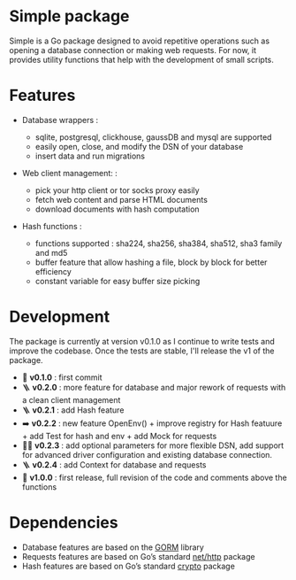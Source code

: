 # Simple package

Simple is a Go package designed to avoid repetitive operations such as opening a database connection or making web requests.
For now, it provides utility functions that help with the development of small scripts.

# Features

- Database wrappers :
    - sqlite, postgresql, clickhouse, gaussDB and mysql are supported
    - easily open, close, and modify the DSN of your database
    - insert data and run migrations

- Web client management: :
    - pick your http client or tor socks proxy easily
    - fetch web content and parse HTML documents
    - download documents with hash computation

- Hash functions :
    - functions supported : sha224, sha256, sha384, sha512, sha3 family and md5
    - buffer feature that allow hashing a file, block by block for better efficiency
    - constant variable for easy buffer size picking


# Development

The package is currently at version v0.1.0 as I continue to write tests and improve the codebase.
Once the tests are stable, I'll release the v1 of the package.

- 🚩 **v0.1.0** : first commit
- 🪜 **v0.2.0** : more feature for database and major rework of requests with a clean client management
- 🪜 **v0.2.1** : add Hash feature
- ➡️ **v0.2.2** : new feature OpenEnv() + improve registry for Hash featuure + add Test for hash and env + add Mock for requests
- 👷‍♂️ **v0.2.3** : add optional parameters for more flexible DSN, add support for advanced driver configuration and existing database connection.
- 🪜 **v0.2.4** : add Context for database and requests
- 🏁 **v1.0.0** : first release, full revision of the code and comments above the functions


# Dependencies

- Database features are based on the [GORM](https://gorm.io) library  
- Requests features are based on Go’s standard [net/http](https://pkg.go.dev/net/http) package
- Hash features are based on Go’s standard [crypto](golang.org/x/crypto) package
